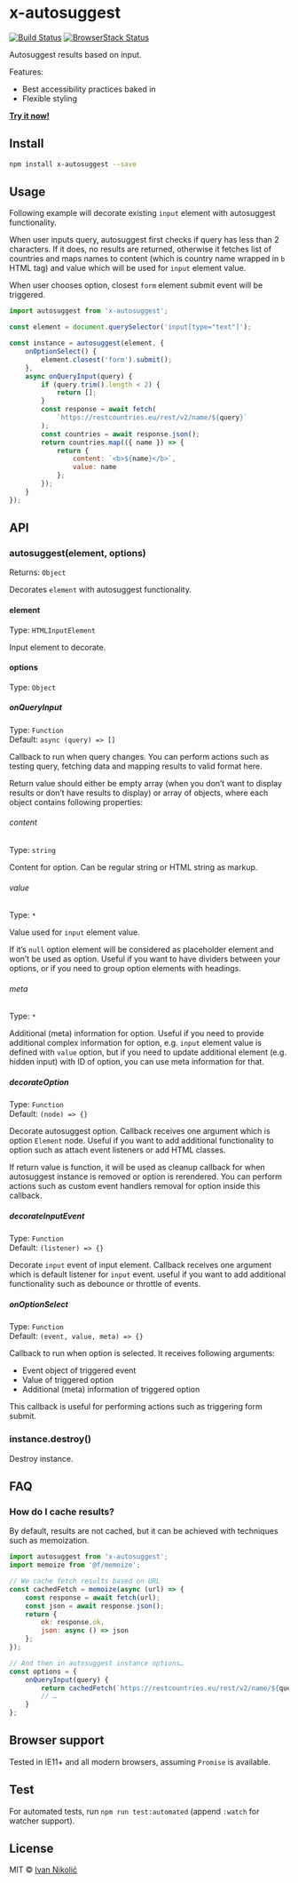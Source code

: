# x-autosuggest

[![Build Status][ci-img]][ci]
[![BrowserStack Status][browserstack-img]][browserstack]

Autosuggest results based on input.

Features:

-   Best accessibility practices baked in
-   Flexible styling

**[Try it now!](https://codesandbox.io/s/basic-example-mppkz)**

## Install

```sh
npm install x-autosuggest --save
```

## Usage

Following example will decorate existing `input` element with autosuggest
functionality.

When user inputs query, autosuggest first checks if query has less than 2
characters. If it does, no results are returned, otherwise it fetches list of
countries and maps names to content (which is country name wrapped in `b` HTML
tag) and value which will be used for `input` element value.

When user chooses option, closest `form` element submit event will be triggered.

```js
import autosuggest from 'x-autosuggest';

const element = document.querySelector('input[type="text"]');

const instance = autosuggest(element, {
	onOptionSelect() {
		element.closest('form').submit();
	},
	async onQueryInput(query) {
		if (query.trim().length < 2) {
			return [];
		}
		const response = await fetch(
			`https://restcountries.eu/rest/v2/name/${query}`
		);
		const countries = await response.json();
		return countries.map(({ name }) => {
			return {
				content: `<b>${name}</b>`,
				value: name
			};
		});
	}
});
```

## API

### autosuggest(element, options)

Returns: `Object`

Decorates `element` with autosuggest functionality.

#### element

Type: `HTMLInputElement`

Input element to decorate.

#### options

Type: `Object`

##### onQueryInput

Type: `Function`  
Default: `async (query) => []`

Callback to run when query changes. You can perform actions such as testing
query, fetching data and mapping results to valid format here.

Return value should either be empty array (when you don’t want to display
results or don’t have results to display) or array of objects, where each object
contains following properties:

###### content

Type: `string`

Content for option. Can be regular string or HTML string as markup.

###### value

Type: `*`

Value used for `input` element value.

If it’s `null` option element will be considered as placeholder element and
won’t be used as option. Useful if you want to have dividers between your
options, or if you need to group option elements with headings.

###### meta

Type: `*`

Additional (meta) information for option. Useful if you need to provide
additional complex information for option, e.g. `input` element value is defined
with `value` option, but if you need to update additional element (e.g. hidden
input) with ID of option, you can use meta information for that.

##### decorateOption

Type: `Function`  
Default: `(node) => {}`

Decorate autosuggest option. Callback receives one argument which is option
`Element` node. Useful if you want to add additional functionality to option
such as attach event listeners or add HTML classes.

If return value is function, it will be used as cleanup callback for when
autosuggest instance is removed or option is rerendered. You can perform actions
such as custom event handlers removal for option inside this callback.

##### decorateInputEvent

Type: `Function`  
Default: `(listener) => {}`

Decorate `input` event of input element. Callback receives one argument which is
default listener for `input` event. useful if you want to add additional
functionality such as debounce or throttle of events.

##### onOptionSelect

Type: `Function`  
Default: `(event, value, meta) => {}`

Callback to run when option is selected. It receives following arguments:

-   Event object of triggered event
-   Value of triggered option
-   Additional (meta) information of triggered option

This callback is useful for performing actions such as triggering form submit.

### instance.destroy()

Destroy instance.

## FAQ

### How do I cache results?

By default, results are not cached, but it can be achieved with techniques such
as memoization.

```js
import autosuggest from 'x-autosuggest';
import memoize from '@f/memoize';

// We cache fetch results based on URL
const cachedFetch = memoize(async (url) => {
	const response = await fetch(url);
	const json = await response.json();
	return {
		ok: response.ok,
		json: async () => json
	};
});

// And then in autosuggest instance options…
const options = {
	onQueryInput(query) {
		return cachedFetch(`https://restcountries.eu/rest/v2/name/${query}`);
		// …
	}
};
```

## Browser support

Tested in IE11+ and all modern browsers, assuming `Promise` is available.

## Test

For automated tests, run `npm run test:automated` (append `:watch` for watcher
support).

## License

MIT © [Ivan Nikolić](http://ivannikolic.com)

<!-- prettier-ignore-start -->

[ci]: https://travis-ci.com/niksy/x-autosuggest
[ci-img]: https://travis-ci.com/niksy/x-autosuggest.svg?branch=master
[browserstack]: https://www.browserstack.com/
[browserstack-img]: https://www.browserstack.com/automate/badge.svg?badge_key=Z1RjSksvWk5NejNIMkM4bUdwVU80QUxBY1ltWllWZEUyaTllT1JZczBRUT0tLVdYYU9YZUVsSHk2ejJWKzB3bzJjYXc9PQ==--5b6ae6e829f2960b2c5d36b10857d9497c25e70e

<!-- prettier-ignore-end -->
